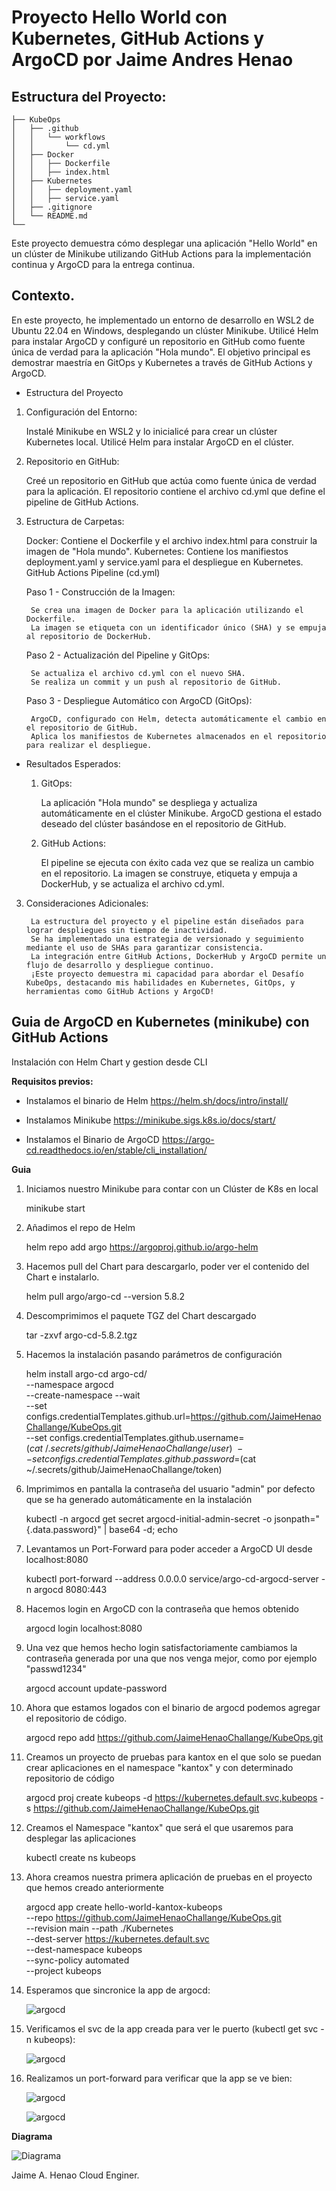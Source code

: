# Proyecto Hello World con Kubernetes, GitHub Actions y ArgoCD por Jaime Andres Henao


## Estructura del Proyecto:

```console
├── KubeOps
│   ├── .github
│   │   └── workflows
│   │       └── cd.yml
│   ├── Docker
│   │   ├── Dockerfile
│   │   ├── index.html
│   ├── Kubernetes
│   │   ├── deployment.yaml
│   │   ├── service.yaml
│   ├── .gitignore
│   └── README.md
└──
```

Este proyecto demuestra cómo desplegar una aplicación "Hello World" en un clúster de Minikube utilizando GitHub Actions para la implementación continua y ArgoCD para la entrega continua.

## Contexto.

En este proyecto, he implementado un entorno de desarrollo en WSL2 de Ubuntu 22.04 en Windows, desplegando un clúster Minikube. Utilicé Helm para instalar ArgoCD y configuré un repositorio en GitHub como fuente única de verdad para la aplicación "Hola mundo". El objetivo principal es demostrar maestría en GitOps y Kubernetes a través de GitHub Actions y ArgoCD.

* Estructura del Proyecto

1. Configuración del Entorno:

    Instalé Minikube en WSL2 y lo inicialicé para crear un clúster Kubernetes local.
    Utilicé Helm para instalar ArgoCD en el clúster.

2. Repositorio en GitHub:

    Creé un repositorio en GitHub que actúa como fuente única de verdad para la aplicación.
    El repositorio contiene el archivo cd.yml que define el pipeline de GitHub Actions.

3. Estructura de Carpetas:

    Docker: Contiene el Dockerfile y el archivo index.html para construir la imagen de "Hola mundo".
    Kubernetes: Contiene los manifiestos deployment.yaml y service.yaml para el despliegue en Kubernetes.
    GitHub Actions Pipeline (cd.yml)

    Paso 1 - Construcción de la Imagen:

        Se crea una imagen de Docker para la aplicación utilizando el Dockerfile.
        La imagen se etiqueta con un identificador único (SHA) y se empuja al repositorio de DockerHub.

    Paso 2 - Actualización del Pipeline y GitOps:

        Se actualiza el archivo cd.yml con el nuevo SHA.
        Se realiza un commit y un push al repositorio de GitHub.

    Paso 3 - Despliegue Automático con ArgoCD (GitOps):

        ArgoCD, configurado con Helm, detecta automáticamente el cambio en el repositorio de GitHub.
        Aplica los manifiestos de Kubernetes almacenados en el repositorio para realizar el despliegue.

* Resultados Esperados:

    1. GitOps:

        La aplicación "Hola mundo" se despliega y actualiza automáticamente en el clúster Minikube.
        ArgoCD gestiona el estado deseado del clúster basándose en el repositorio de GitHub.

    2. GitHub Actions:

        El pipeline se ejecuta con éxito cada vez que se realiza un cambio en el repositorio.
        La imagen se construye, etiqueta y empuja a DockerHub, y se actualiza el archivo cd.yml.

3. Consideraciones Adicionales:

        La estructura del proyecto y el pipeline están diseñados para lograr despliegues sin tiempo de inactividad.
        Se ha implementado una estrategia de versionado y seguimiento mediante el uso de SHAs para garantizar consistencia.
        La integración entre GitHub Actions, DockerHub y ArgoCD permite un flujo de desarrollo y despliegue continuo.
        ¡Este proyecto demuestra mi capacidad para abordar el Desafío KubeOps, destacando mis habilidades en Kubernetes, GitOps, y herramientas como GitHub Actions y ArgoCD!

## Guia de ArgoCD en Kubernetes (minikube) con GitHub Actions

Instalación con Helm Chart y gestion desde CLI

**Requisitos previos:**

* Instalamos el binario de Helm https://helm.sh/docs/intro/install/

* Instalamos Minikube https://minikube.sigs.k8s.io/docs/start/

* Instalamos el Binario de ArgoCD https://argo-cd.readthedocs.io/en/stable/cli_installation/

**Guia**

1.	Iniciamos nuestro Minikube para contar con un Clúster de K8s en local

    minikube start

2.	Añadimos el repo de Helm

    helm repo add argo https://argoproj.github.io/argo-helm

3.	Hacemos pull del Chart para descargarlo, poder ver el contenido del Chart e instalarlo.

    helm pull argo/argo-cd --version 5.8.2

4.	Descomprimimos el paquete TGZ del Chart descargado

    tar -zxvf argo-cd-5.8.2.tgz

5.	Hacemos la instalación pasando parámetros de configuración

    helm install argo-cd argo-cd/ \
    --namespace argocd \
    --create-namespace --wait \
    --set configs.credentialTemplates.github.url=https://github.com/JaimeHenaoChallange/KubeOps.git \
    --set configs.credentialTemplates.github.username=$(cat ~/.secrets/github/JaimeHenaoChallange/user) \
    --set configs.credentialTemplates.github.password=$(cat ~/.secrets/github/JaimeHenaoChallange/token)


6.	Imprimimos en pantalla la contraseña del usuario "admin" por defecto que se ha generado automáticamente en la instalación

    kubectl -n argocd get secret argocd-initial-admin-secret -o jsonpath="{.data.password}" | base64 -d; echo

7.	Levantamos un Port-Forward para poder acceder a ArgoCD UI desde localhost:8080

    kubectl port-forward --address 0.0.0.0 service/argo-cd-argocd-server -n argocd 8080:443

8.	Hacemos login en ArgoCD con la contraseña que hemos obtenido

    argocd login localhost:8080

9.	Una vez que hemos hecho login satisfactoriamente cambiamos la contraseña generada por una que nos venga mejor, como por ejemplo "passwd1234"

    argocd account update-password

10.	Ahora que estamos logados con el binario de argocd podemos agregar el repositorio de código.

    argocd repo add https://github.com/JaimeHenaoChallange/KubeOps.git


11.	Creamos un proyecto de pruebas para kantox en el que solo se puedan crear aplicaciones en el namespace "kantox" y con determinado repositorio de código

    argocd proj create kubeops -d https://kubernetes.default.svc,kubeops -s https://github.com/JaimeHenaoChallange/KubeOps.git

12.	Creamos el Namespace "kantox" que será el que usaremos para desplegar las aplicaciones

    kubectl create ns kubeops

13.	Ahora creamos nuestra primera aplicación de pruebas en el proyecto que hemos creado anteriormente

    argocd app create hello-world-kantox-kubeops \
    --repo https://github.com/JaimeHenaoChallange/KubeOps.git \
    --revision main --path ./Kubernetes  \
    --dest-server https://kubernetes.default.svc \
    --dest-namespace kubeops \
    --sync-policy automated \
    --project kubeops


14.	Esperamos que sincronice la app de argocd:

    ![argocd](doc/app_kube.png)

15.	Verificamos el svc de la app creada para ver le puerto (kubectl get svc -n kubeops):

    ![argocd](doc/app_kube-svc.png)

16.	Realizamos un port-forward para verificar que la app se ve bien:

    ![argocd](doc/app_kube-svc1.png)

    ![argocd](doc/app_kube-svc2.png)

**Diagrama**

![Diagrama](doc/Diagrama_kubeops.jpg)


Jaime A. Henao
Cloud Enginer.